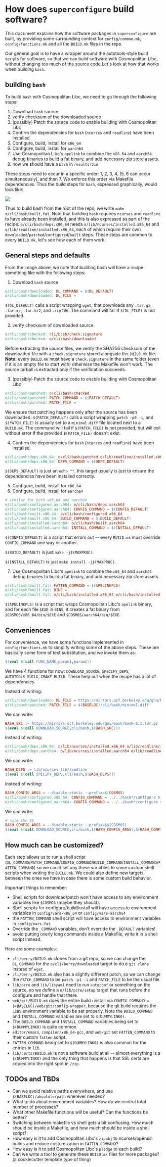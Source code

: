 # How does `superconfigure` build software?

This document explains how the software packages in `superconfigure` are built,
by providing some surrounding context for `config/common.mk`,
`config/functions.mk` and all the `BUILD.mk` files in the repo.  

Our general goal is to have a wrapper around the autotools-style build scripts
for software, so that we can build software with Cosmopolitan Libc, without
changing too much of the source code.Let's look at how that works when
building `bash`. 

## building `bash`

To build `bash` with Cosmopolitan Libc, we need to go through the following steps:

1. Download `bash` source
2. verify checksum of the downloaded source
3. (possibly) Patch the source code to enable building with Cosmopolitan Libc
4. Confirm the dependencies for `bash` (`ncurses` and `readline`) have been
  installed
5. Configure, build, install for `x86_64`
6. Configure, build, install for `aarch64`
7. Use Cosmopolitan Libc's `apelink` to combine the `x86_64` and `aarch64` 
debug binaries to build a fat binary, and add necessary zip store assets.
8. now we should have a `bash` in `results/bin`

These steps need to occur in a specific order: 1, 2, 3, 4, (5, 6 can occur
simultaneously), and then 7. We enforce this order via Makefile dependencies.
Thus the build steps for `bash`, expressed graphically, would look like:

![](./bash-deps.svg)

Thus to build bash from the root of the repo, we write `make
o/cli/bash/built.fat`.  Note that building `bash` requires `ncurses` and
`readline` to have already been installed, and this is also expressed as part of
the recipe: `o/cli/bash/deps.x86_64` needs `o/lib/ncurses/installed.x86_64` and
`o/lib/readline/installed.x86_64`, each of which require their own
`downloaded`/`patched`/`configured`/`built` steps. These steps are common to
every `BUILD.mk`, let's see how each of them work.

## General steps and defaults

From the image above, we note that building bash will have a recipe something
like with the following steps:

1. Download `bash` source

```Makefile
o/cli/bash/downloaded: DL_COMMAND = $(DL_DEFAULT)
o/cli/bash/downloaded: DL_FILE = 
```

`$(DL_DEFAULT)` calls a script wrapping `wget`, that downloads any `.tar.gz`,
`.tar.xz`, `.tar.bz2`, and `.zip` file. The command will fail if `$(DL_FILE)` is
not provided.

2. verify checksum of downloaded source

```Makefile
o/cli/bash/checked: cli/bash/check.signature
o/cli/bash/checked: o/cli/bash/downloaded
```

Before extracting the source files, we verify the SHA256 checksum of the
downloaded file with a `check.signature` stored alongside the `BUILD.mk` file.
**Note:** every `BUILD.mk` must have a `check.signature` in the same folder
(even if it is an empty file to start with) otherwise the Makefile won't work.
The source tarball is extracted only if the verification succeeds.


3. (possibly) Patch the source code to enable building with Cosmopolitan Libc

```Makefile
o/cli/bash/patched: o/cli/bash/checked
o/cli/bash/patched: PATCH_COMMAND = $(PATCH_DEFAULT)
o/cli/bash/patched: PATCH_FILE =
```

We ensure that patching happens only after the source has been downloaded.
`$(PATCH_DEFAULT)` calls a script wrapping `patch -p0 -i`, and `$(PATCH_FILE)`
is usually set to a `minimal.diff` file located next to a `BUILD.mk`. The
command will fail if `$(PATCH_FILE)` is not provided, but will exit without
error if the provided `$(PATCH_FILE)` doesn't exist.

4. Confirm the dependencies for `bash` (`ncurses` and `readline`) have been
  installed

```Makefile
o/cli/bash/deps.x86_64: o/cli/bash/patched o/lib/readline/installed.x86_64 o/lib/ncurses.installed.x86_64
o/cli/bash/deps.x86_64: DEPS_COMMAND = $(DEPS_DEFAULT)
```

`$(DEPS_DEFAULT)` is just an `echo ""`, this target usually is just to ensure
the dependencies have been installed correctly.

5. Configure, build, install for `x86_64`
6. Configure, build, install for `aarch64`

```Makefile
# similar for both x86_64 and aarch64
o/cli/bash/configured.aarch64: o/cli/bash/deps.aarch64
o/cli/bash/configured.aarch64: CONFIG_COMMAND = $(CONFIG_DEFAULT)
o/cli/bash/built.x86_64: o/cli/bash/configured.x86_64
o/cli/bash/built.x86_64: BUILD_COMMAND = $(BUILD_DEFAULT)
o/cli/bash/installed.aarch64: o/cli/bash/built.aarch64
o/cli/bash/installed.aarch64: INSTALL_COMMAND = $(INSTALL_DEFAULT)
```

`$(CONFIG_DEFAULT)` is a script that errors out -- every `BUILD.mk` must
override `CONFIG_COMMAND` one way or another.

`$(BUILD_DEFAULT)` is just `make -j$(MAXPROC)`.

`$(INSTALL_DEFAULT)` is just `make install -j$(MAXPROC)`.

7. Use Cosmopolitan Libc's `apelink` to combine the `x86_64` and `aarch64` 
debug binaries to build a fat binary, and add necessary zip store assets.

```Makefile
o/cli/bash/built.fat: FATTEN_COMMAND = $(APELINKPLS)
o/cli/bash/built.fat: BINS =
o/cli/bash/built.fat: o/cli/bash/installed.x86_64 o/cli/bash/installed.aarch64
```

`$(APELINKPLS)` is a script that wraps Cosmopolitan Libc's `apelink` binary, and
for each file `$EXE` in `BINS`, it creates a fat binary from
    `$COSMOS/x86_64/bin/$EXE` and `$COSMOS/aarch64/bin/$EXE`.

## Conveniences

For convenience, we have some functions implemented in `config/functions.mk` to
simplify writing some of the above steps. These are basically some form of text
substitution, and we invoke them as:

```Makefile
$(eval $(call FUNC_NAME,param1,param2))
```

We have 4 functions for now: `DOWNLOAD_SOURCE`, `SPECIFY_DEPS`,
`AUTOTOOLS_BUILD`, `CMAKE_BUILD`. These help out when the recipe has a lot of
dependencies.

Instead of writing:

```Makefile
o/cli/bash/downloaded: DL_FILE = https://mirrors.ocf.berkeley.edu/gnu/bash/bash-5.2.tar.gz
o/cli/bash/patched: PATCH_FILE = $(BASELOC)/cli/bash/minimal.diff
```

We can write:

```Makefile
BASH_SRC := https://mirrors.ocf.berkeley.edu/gnu/bash/bash-5.2.tar.gz 
$(eval $(call DOWNLOAD_SOURCE,cli/bash,$(BASH_SRC)))
```

Instead of writing:

```Makefile
o/cli/bash/deps.x86_64: o/lib/ncurses/installed.x86_64 o/lib/readline/installed.x86_64
o/cli/bash/deps.aarch64: o/lib/ncurses/installed.aarch64 o/lib/readline/installed.aarch64
```

We can write:

```Makefile
BASH_DEPS := lib/ncurses lib/readline
$(eval $(call SPECIFY_DEPS,cli/bash,$(BASH_DEPS)))
```

Instead of writing:

```Makefile
BASH_CONFIG_ARGS = --disable-static --prefix=$(COSMOS)
o/cli/bash/configured.x86_64: CONFIG_COMMAND = ../../bash*/configure $(BASH_CONFIG_ARGS)
o/cli/bash/configured.aarch64: CONFIG_COMMAND = ../../bash*/configure $(BASH_CONFIG_ARGS)
```

We can write:

```Makefile
# note the $$
BASH_CONFIG_ARGS = --disable-static --prefix=$$(COSMOS)
$(eval $(call DOWNLOAD_SOURCE,cli/bash,$(BASH_CONFIG_ARGS),$(BASH_CONFIG_ARGS)))
```

## How much can be customized?

Each step allows us to run a shell script
(`DL_COMMAND`/`PATCH_COMMAND`/`CONFIG_COMMAND`/`BUILD_COMMAND`/`INSTALL_COMMAND`/`FATTEN_COMMAND`)
so we could set any these variables to some custom shell scripts when writing
the `BUILD.mk`. We could also define new targets between the ones we have in
case there is some custom build behavior. 

Important things to remember:

- Shell scripts for download/patch won't have access to any environment
  variables like `$COSMOS` (maybe they should).
- Shell scripts for configure/build/install will have access to environment
  variables in `config/vars-x86_64` or `config/vars-aarch64`
- the `FATTEN_COMMAND` shell script will have access to environment variables in
  `config/vars-fat`.
- Override the `_COMMAND` variables, don't override the `_DEFAULT` variables!
- avoid putting overly long commands inside a Makefile, write it in a shell
  script instead.

Here are some examples:

- `cli/berry/BUILD.mk` clones from a git repo, so we can change the `DL_COMMAND`
  for the `o/cli/berry/downloaded` target to do a `git clone` instead of `wget`.
- `cli/berry/BUILD.mk` also has a slightly different patch, so we can change the
  `PATCH_COMMAND` to be `patch -p1 -i` and `PATCH_FILE` to be the usual file.
- `lib/pcre` and `lib/libyaml` need to run `autoconf` or something on the
  source, so we define a `o/lib/pcre/setup` target that runs before the
  configure and handle that there.
- `web/git/BUILD.mk` does the entire build+install via `CONFIG_COMMAND =
  $(BASELOC)/web/git/config-wrapper`, because the git build requires the `LIBS`
  environment variable to be set properly. Note the `BUILD_COMMAND` and
  `INSTALL_COMMAND` variables are set to `$(DUMMYLINK0)`.
- The `BUILD_COMMAND` and `INSTALL_COMMAND` variables being set to
  `$(DUMMYLINK0)` is quite common.
- `editor/emacs`, `compiler/x86_64-gcc`, and `web/git` set `FATTEN_COMMAND` to
  their custom `fatten` script.
- `FATTEN_COMMAND` being set to `$(DUMMYLINK0)` is also common for the entries
  in `lib`.
- `lib/certs/BUILD.mk` is not a software build at all -- almost everything is a
  `$(DUMMYLINK0)` and the only thing that happens is that SSL certs are copied
  into the right spot in `/zip`.

## TODOs and TBDs

- Can we avoid relative paths everywhere, and use `$(BASELOC)/absolute/path`
  wherever needed?
- What to do about environment variables? How do we control total number of
  processes?
- What other Makefile functions will be useful? Can the functions be better?
- Switching between makefile vs shell gets a bit confiusing. How much should be
  inside a Makefile, and how much should be inside a shell script?
- How easy is it to add Cosmopolitan Libc's `zipobj` to ncurses/openssl
  builds and reduce customization in `FATTEN_COMMAND`?
- How easy is it to add Cosmopolitan Libc's `pledge` to each build?
- Can we write a tool to generate these `BUILD.mk` files for more packages? (a
  cookiecutter template type of thing)
